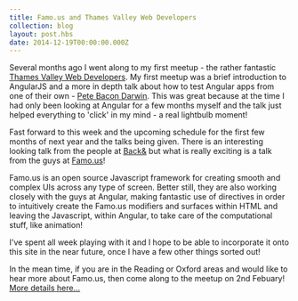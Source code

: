 ```yaml
---
title: Famo.us and Thames Valley Web Developers
collection: blog
layout: post.hbs
date: 2014-12-19T00:00:00.000Z
---
```


Several months ago I went along to my first meetup - the rather fantastic [Thames Valley Web Developers](http://www.meetup.com/Thames-Valley-Web-Developers/). My first meetup was a brief introduction to AngularJS and a more in depth talk about how to test Angular apps from one of their own - [Pete Bacon Darwin](https://github.com/petebacondarwin). This was great because at the time I had only been looking at Angular for a few months myself and the talk just helped everything to 'click' in my mind - a real lightbulb moment!

Fast forward to this week and the upcoming schedule for the first few months of next year and the talks being given. There is an interesting looking talk from the people at [Back&](https://www.backand.com/) but what is really exciting is a talk from the guys at [Famo.us](http://famo.us/)!

Famo.us is an open source Javascript framework for creating smooth and complex UIs across any type of screen. Better still, they are also working closely with the guys at Angular, making fantastic use of directives in order to intuitively create the Famo.us modifiers and surfaces within HTML and leaving the Javascript, within Angular, to take care of the computational stuff, like animation!

I've spent all week playing with it and I hope to be able to incorporate it onto this site in the near future, once I have a few other things sorted out!

In the mean time, if you are in the Reading or Oxford areas and would like to hear more about Famo.us, then come along to the meetup on 2nd Febuary! [More details here...](http://www.meetup.com/Thames-Valley-Web-Developers/events/218981950/)
